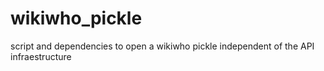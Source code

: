 # wikiwho_pickle
script and dependencies to open a wikiwho pickle independent of the API infraestructure
